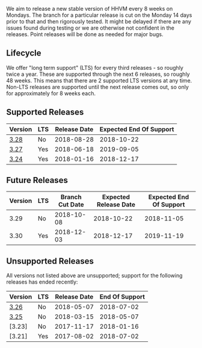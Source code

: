 We aim to release a new stable version of HHVM every 8 weeks on Mondays. The branch for a particular release is cut on the Monday 14 days prior to that and then rigorously tested. It might be delayed if there are any issues found during testing or we are otherwise not confident in the releases. Point releases will be done as needed for major bugs.

## Lifecycle

We offer "long term support" (LTS) for every third releases - so roughly twice a year. These are supported through the next 6 releases, so roughly 48 weeks. This means that there are 2 supported LTS versions at any time. Non-LTS releases are supported until the next release comes out, so only for approximately for 8 weeks each.

## Supported Releases

| Version | LTS | Release Date | Expected End Of Support |
|---------|-----|--------------|-------------------------|
| [3.28]  | No  | 2018-08-28   | 2018-10-22              |
| [3.27]  | Yes | 2018-06-18   | 2019-09-05              |
| [3.24]  | Yes | 2018-01-16   | 2018-12-17              |

## Future Releases

| Version | LTS | Branch Cut Date | Expected Release Date | Expected End Of Support |
|---------|-----|-----------------|-----------------------|-------------------------|
| 3.29    | No  | 2018-10-08      | 2018-10-22            | 2018-11-05              |
| 3.30    | Yes | 2018-12-03      | 2018-12-17            | 2019-11-19              |


## Unsupported Releases

All versions not listed above are unsupported; support for the following releases has ended recently:

| Version | LTS | Release Date | End Of Support |
|---------|-----|--------------|----------------|
| [3.26]  | No  | 2018-05-07   | 2018-07-02     |
| [3.25]  | No  | 2018-03-15   | 2018-05-07     |
| [3.23]  | No  | 2017-11-17   | 2018-01-16     |
| [3.21]  | Yes | 2017-08-02   | 2018-07-02     |

[3.28]: https://hhvm.com/blog/2018/08/28/hhvm-3.28.0.html
[3.27]: https://hhvm.com/blog/2018/06/18/hhvm-3.27.0.html
[3.26]: https://hhvm.com/blog/2018/05/07/hhvm-3.26.html
[3.25]: https://hhvm.com/blog/2018/03/15/hhvm-3.25.html
[3.24]: https://hhvm.com/blog/2018/01/16/hhvm-3.24.html
